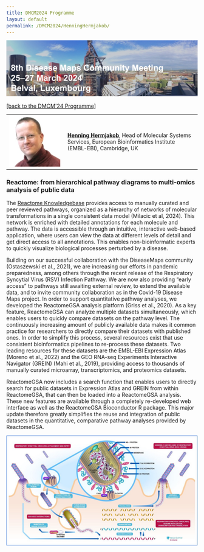 ```yaml
---
title: DMCM2024 Programme
layout: default
permalink: /DMCM2024/HenningHermjakob/
---
```


<img src="/images/places/Belval08.jpg"/>

[[back to the DMCM'24 Programme]](https://disease-maps.org/DMCM2024/programme/)

<table>
  <tr>
    <td style="width: 140px;">
      <img src="/images/teamhq/HenningHermjakob.jpg" width="135"/></td>
    <td> 
      <a href="https://www.ebi.ac.uk/people/person/henning-hermjakob/" target="_blank"><b>Henning Hermjakob</b></a>, Head of Molecular Systems Services, European Bioinformatics Institute (EMBL-EBI), Cambridge, UK
    </td>
  </tr> 
</table>

### Reactome: from hierarchical pathway diagrams to multi-omics analysis of public data

The [Reactome Knowledgebase](https://reactome.org) provides access to manually curated and peer reviewed pathways, organized as a hierarchy of networks of molecular transformations in a single consistent data model (Milacic et al, 2024). This network is enriched with detailed annotations for each molecule and pathway. The data is accessible through an intuitive, interactive web-based application, where users can view the data at different levels of detail and get direct access to all annotations. This enables non-bioinformatic experts to quickly visualize biological processes perturbed by a disease. 

Building on our successful collaboration with the DiseaseMaps community (Ostaszewski et al., 2021), we are increasing our efforts in pandemic preparedness, among others through the recent release of the Respiratory Syncytial Virus (RSV) Infection Pathway. We are now also providing “early access” to pathways still awaiting external review, to extend the available data, and to invite community collaboration as in the Covid-19 Disease Maps project.
In order to support quantitative pathway analyses, we developed the ReactomeGSA analysis platform (Griss et al., 2020). As a key feature, ReactomeGSA can analyze multiple datasets simultaneously, which enables users to quickly compare datasets on the pathway level. The continuously increasing amount of publicly available data makes it common practice for researchers to directly compare their datasets with published ones. In order to simplify this process, several resources exist that use consistent bioinformatics pipelines to re-process these datasets. Two leading resources for these datasets are the EMBL-EBI Expression Atlas (Moreno et al., 2022) and the GEO RNA-seq Experiments Interactive Navigator (GREIN) (Mahi et al., 2019), providing access to thousands of manually curated microarray, transcriptomics, and proteomics datasets. 

ReactomeGSA now includes a search function that enables users to directly search for public datasets in Expression Atlas and GREIN from within ReactomeGSA, that can then be loaded into a ReactomeGSA analysis. These new features are available through a completely re-developed web interface as well as the ReactomeGSA Bioconductor R package. This major update therefore greatly simplifies the reuse and integration of public datasets in the quantitative, comparative pathway analyses provided by ReactomeGSA.

<img src="/pages/events/DMCM2024/fig1.jpg"/>
<!--<img src="/pages/events/DMCM2024/fig1.jpg" width="600"/>-->

